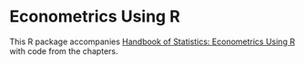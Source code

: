 # Econometrics Using R
This R package accompanies [Handbook of Statistics: Econometrics Using R](https://www.elsevier.com/books/book-series/handbook-of-statistics) with code from the chapters.

